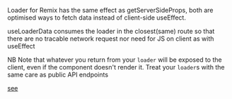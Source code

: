 Loader for Remix has the same effect as getServerSideProps, both are optimised ways to fetch data instead of client-side useEffect.

useLoaderData consumes the loader in the closest(same) route so that there are no tracable network request nor need for JS on client as with useEffect

NB Note that whatever you return from your `loader` will be exposed to the client, even if the component doesn't render it. Treat your `loader`s with the same care as public API endpoints

[see](https://www.youtube.com/watch?v=NXqEP_PsPNc&list=PLXoynULbYuEDG2wBFSZ66b85EIspy3fy6&index=2)